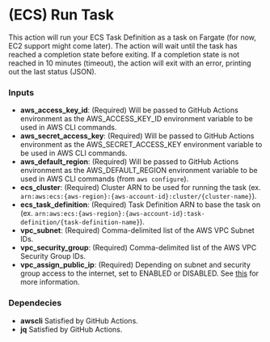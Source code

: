 
# (ECS) Run Task

This action will run your ECS Task Definition as a task on Fargate (for now, EC2 support might come later). The action will wait until the task has reached a completion state before exiting. If a completion state is not reached in 10 minutes (timeout), the action will exit with an error, printing out the last status (JSON).

### Inputs

* **aws_access_key_id**: (Required) Will be passed to GitHub Actions environment as the AWS_ACCESS_KEY_ID environment variable to be used in AWS CLI commands.
* **aws_secret_access_key**: (Required) Will be passed to GitHub Actions environment as the AWS_SECRET_ACCESS_KEY environment variable to be used in AWS CLI commands.
* **aws_default_region**: (Required) Will be passed to GitHub Actions environment as the AWS_DEFAULT_REGION environment variable to be used in AWS CLI commands (from `aws configure`).
* **ecs_cluster**: (Required) Cluster ARN to be used for running the task (ex. `arn:aws:ecs:{aws-region}:{aws-account-id}:cluster/{cluster-name}`). 
* **ecs_task_definition**: (Required) Task Definition ARN to base the task on (ex. `arn:aws:ecs:{aws-region}:{aws-account-id}:task-definition/{task-definition-name}`).
* **vpc_subnet**: (Required) Comma-delimited list of the AWS VPC Subnet IDs.
* **vpc_security_group**: (Required) Comma-delimited list of the AWS VPC Security Group IDs.
* **vpc_assign_public_ip**: (Required) Depending on subnet and security group access to the internet, set to ENABLED or DISABLED. See [this](https://docs.aws.amazon.com/AmazonECS/latest/developerguide/service-configure-network.html) for more information.


### Dependecies

* **awscli** Satisfied by GitHub Actions.
* **jq** Satisfied by GitHub Actions.
